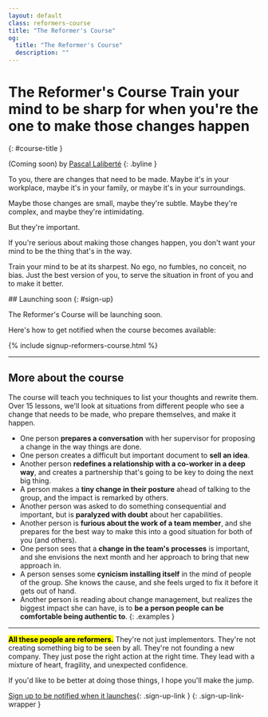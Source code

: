 ```yaml
---
layout: default
class: reformers-course
title: "The Reformer's Course"
og:
  title: "The Reformer's Course"
  description: ""
---
```


# The Reformer's Course <span class="tagline">Train your mind to be sharp for when you're the one to make those changes happen</span>
{: #course-title }

(Coming soon) by [Pascal Laliberté](/)
{: .byline }

To you, there are changes that need to be made. Maybe it's in your workplace, maybe it's in your family, or maybe it's in your surroundings.

Maybe those changes are small, maybe they're subtle. Maybe they're complex, and maybe they're intimidating.

But they're important.

If you're serious about making those changes happen, you don't want your mind to be the thing that's in the way.

Train your mind to be at its sharpest. No ego, no fumbles, no conceit, no bias. Just the best version of you, to serve the situation in front of you and to make it better.

<div class="text-center-desktop" markdown="1">
## Launching soon
{: #sign-up}

The Reformer's Course will be launching soon.

Here's how to get notified when the course becomes available:
</div>

{% include signup-reformers-course.html %}

---

## More about the course

The course will teach you techniques to list your thoughts and rewrite them. Over 15 lessons, we'll look at situations from different people who see a change that needs to be made, who prepare themselves, and make it happen.

* One person **prepares a conversation** with her supervisor for proposing a change in the way things are done.
* One person creates a difficult but important document to **sell an idea**.
* Another person **redefines a relationship with a co-worker in a deep way**, and creates a partnership that's going to be key to doing the next big thing.
* A person makes a **tiny change in their posture** ahead of talking to the group, and the impact is remarked by others.
* Another person was asked to do something consequential and important, but is **paralyzed with doubt** about her capabilities.
* Another person is **furious about the work of a team member**, and she prepares for the best way to make this into a good situation for both of you (and others).
* One person sees that a **change in the team's processes** is important, and she envisions the next month and her approach to bring that new approach in.
* A person senses some **cynicism installing itself** in the mind of people of the group. She knows the cause, and she feels urged to fix it before it gets out of hand.
* Another person is reading about change management, but realizes the biggest impact she can have, is to **be a person people can be comfortable being authentic to**.
{: .examples }

---

**<mark markdown="1">All these people are reformers.</mark>** They're not just implementors. They're not creating something big to be seen by all. They're not founding a new company. They just pose the right action at the right time. They lead with a mixture of heart, fragility, and unexpected confidence.

If you'd like to be better at doing those things, I hope you'll make the jump.

[Sign up to be notified when it launches](#sign-up){: .sign-up-link }
{: .sign-up-link-wrapper }
